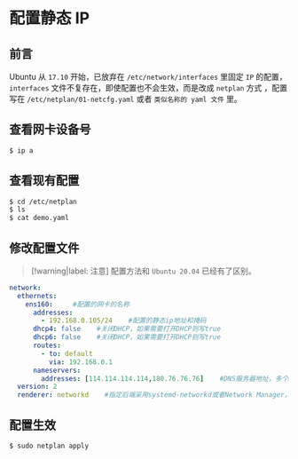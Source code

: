 # 配置静态 IP

## 前言

Ubuntu 从 `17.10` 开始，已放弃在 `/etc/network/interfaces` 里固定 `IP` 的配置， `interfaces` 文件不复存在，即使配置也不会生效，而是改成 `netplan` 方式 ，配置写在 `/etc/netplan/01-netcfg.yaml` 或者 `类似名称的 yaml 文件` 里。

## 查看网卡设备号

```bash
$ ip a
```

## 查看现有配置

```bash
$ cd /etc/netplan
$ ls
$ cat demo.yaml
```

## 修改配置文件

> [!warning|label: 注意]
> 配置方法和 `Ubuntu 20.04` 已经有了区别。

```yaml
network:
  ethernets:
    ens160:     #配置的网卡的名称
      addresses: 
        - 192.168.0.105/24    #配置的静态ip地址和掩码
      dhcp4: false    #关闭DHCP，如果需要打开DHCP则写true
      dhcp6: false    #关闭DHCP，如果需要打开DHCP则写true
      routes:
        - to: default
          via: 192.168.0.1
      nameservers:
        addresses: [114.114.114.114,180.76.76.76]    #DNS服务器地址，多个DNS服务器地址需要用英文逗号分隔开
  version: 2
  renderer: networkd    #指定后端采用systemd-networkd或者Network Manager，可不填写则默认使用systemd-workd
```

## 配置生效

```bash
$ sudo netplan apply
```
